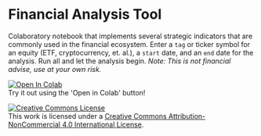 # Financial Analysis Tool
Colaboratory notebook that implements several strategic indicators that are commonly used in the financial ecosystem. Enter a `tag` or ticker symbol for an equity (ETF, cryptocurrency, et. al.), a `start` date, and an `end` date for the analysis. Run all and let the analysis begin. *Note: This is not financial advise, use at your own risk.*

[![Open In Colab](https://colab.research.google.com/assets/colab-badge.svg)](https://colab.research.google.com/drive/1QPIjAOgsimCPw1RYmY-bRZn-fHvINufq)  
Try it out using the 'Open in Colab' button!

<a rel="license" href="http://creativecommons.org/licenses/by-nc/4.0/"><img alt="Creative Commons License" style="border-width:0" src="https://i.creativecommons.org/l/by-nc/4.0/88x31.png" /></a><br />This work is licensed under a <a rel="license" href="http://creativecommons.org/licenses/by-nc/4.0/">Creative Commons Attribution-NonCommercial 4.0 International License</a>.
